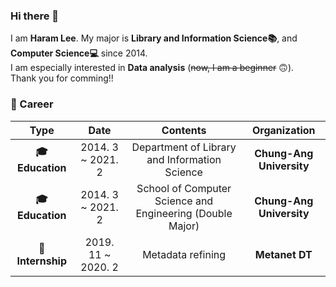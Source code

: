 ### Hi there 👋
  I am **Haram Lee**. My major is **Library and Information Science:books:**, and **Computer Science:computer:** since 2014. <br/>
 I am especially interested in **Data analysis** (~~now, I am a beginner~~ &#128579;). <br/>
 Thank you for comming!!

### :green_heart: Career

| **Type** | **Date** | **Contents** | **Organization** |
|:--------:|:--------:|:--------:|:--------:|
| **:mortar_board: Education** | 2014. 3 ~ 2021. 2 | Department of Library and Information Science | **Chung-Ang University** |
| **:mortar_board: Education** | 2014. 3 ~ 2021. 2 | School of Computer Science and Engineering (Double Major) | **Chung-Ang University** |
| **:office:Internship** | 2019. 11 ~ 2020. 2| Metadata refining | **Metanet DT** |
